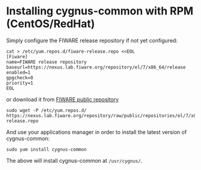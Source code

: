 # Installing cygnus-common with RPM (CentOS/RedHat)

Simply configure the FIWARE release repository if not yet configured:
```
cat > /etc/yum.repos.d/fiware-release.repo <<EOL
[Fiware]
name=FIWARE release repository
baseurl=https://nexus.lab.fiware.org/repository/el/7/x86_64/release
enabled=1
gpgcheck=0
priority=1
EOL
```
or download it from [FIWARE public repository](https://nexus.lab.fiware.org/repository/raw/public/repositories/el/7/x86_64/fiware-release.repo)
```
sudo wget -P /etc/yum.repos.d/ https://nexus.lab.fiware.org/repository/raw/public/repositories/el/7/x86_64/fiware-release.repo
```
And use your applications manager in order to install the latest version of cygnus-common:
```
sudo yum install cygnus-common
```
The above will install cygnus-common at `/usr/cygnus/`.
